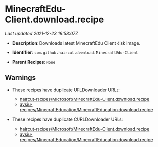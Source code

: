 # MinecraftEdu-Client.download.recipe

_Last updated 2021-12-23 19:58:07Z_

- **Description**: Downloads latest MinecraftEdu Client disk image.

- **Identifier**: `com.github.haircut.download.MinecraftEdu-Client`

- **Parent Recipes**: `None`

## Warnings

- These recipes have duplicate URLDownloader URLs:
    - [haircut-recipes/Microsoft/MinecraftEdu-Client.download.recipe](/autopkg-dupe-tracker/haircut-recipes/Microsoft/MinecraftEdu-Client.download.recipe)
    - [aysiu-recipes/MinecraftEducation/MinecraftEducation.download.recipe](/autopkg-dupe-tracker/aysiu-recipes/MinecraftEducation/MinecraftEducation.download.recipe)

- These recipes have duplicate CURLDownloader URLs:
    - [haircut-recipes/Microsoft/MinecraftEdu-Client.download.recipe](/autopkg-dupe-tracker/haircut-recipes/Microsoft/MinecraftEdu-Client.download.recipe)
    - [aysiu-recipes/MinecraftEducation/MinecraftEducation.download.recipe](/autopkg-dupe-tracker/aysiu-recipes/MinecraftEducation/MinecraftEducation.download.recipe)